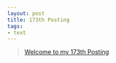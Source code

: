 ```yaml
---
layout: post
title: 173th Posting
tags: 
- text
---
```


> [Welcome to my 173th Posting](https://janghan-kor.tistory.com/812)

